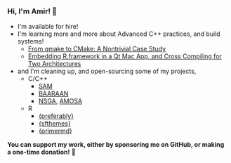 ### Hi, I'm Amir! 👋

- I'm available for hire!
- I'm learning more and more about Advanced C++ practices, and build systems!
  - [From qmake to CMake: A Nontrivial Case Study](http://amirmasoudabdol.name/qmake-to-cmake/)
  - [Embedding R.framework in a Qt Mac App, and Cross Compiling for Two Architectures](http://amirmasoudabdol.name/embedding-rframework-in-a-qt-mac-app-and-cross-compiling-for-two-architectures/)
- and I'm cleaning up, and open-sourcing some of my projects, 
  - C/C++
    - [SAM](https://github.com/amirmasoudabdol/sam)
    - [BAARAAN](https://github.com/amirmasoudabdol/baaraan)
    - [NSGA](https://github.com/amirmasoudabdol/nsga2), [AMOSA](https://github.com/amirmasoudabdol/amosa)
  - R 
    - [{preferably}](https://github.com/amirmasoudabdol/preferably)
    - [{sfthemes}](https://github.com/amirmasoudabdol/sfthemes)
    - [{primermd}](https://github.com/amirmasoudabdol/primermd)

**You can support my work, either by sponsoring me on GitHub, or making a one-time donation!** 💖

<!--
**amirmasoudabdol/amirmasoudabdol** is a ✨ _special_ ✨ repository because its `README.md` (this file) appears on your GitHub profile.

Here are some ideas to get you started:

- 🔭 I’m currently working on ...
- 🌱 I’m currently learning ...
- 👯 I’m looking to collaborate on ...
- 🤔 I’m looking for help with ...
- 💬 Ask me about ...
- 📫 How to reach me: ...
- 😄 Pronouns: ...
- ⚡ Fun fact: ...
-->
